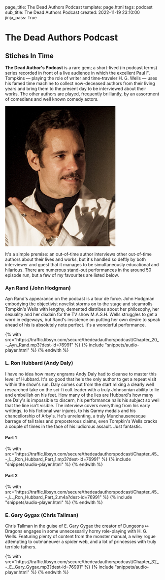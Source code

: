 page_title: The Dead Authors Podcast
template: page.html
tags: podcast
sub_title: The Dead Authors Podcast
created: 2022-11-19 23:10:00
jinja_pass: True

# The Dead Authors Podcast

## Stiches In Time

**The Dead Author's Podcast** is a rare gem; a short-lived (in podcast terms) series recorded in front of a live audience in which
the excellent Paul F. Tompkins &mdash; playing the role of writer and time-traveler H. G. Wells &mdash; uses his famed time machine to collect now-deceased
authors from their living years and bring them to the present day to be interviewed about their works. The other authors are played,
frequently brilliantly, by an assortment of comedians and well known comedy actors.

![Paul F. Tompkins][pft]

It's a simple premise: an out-of-time author interviews other out-of-time authors about their lives and works, but it's handled
so deftly by both interviewer and guest that it manages to be simultaneously educational and hilarious. There are numerous stand-out
performances in the around 50 episode run, but a few of my favourites are listed below.

### Ayn Rand (John Hodgman)

Ayn Rand's appearance on the podcast is a tour de force. John Hodgman embodying the objectivist novelist storms on to the stage
and steamrolls Tompkin's Wells with lengthy, demented diatribes about her philosophy, her sexuality and her disdain for the
TV show M.A.S.H. Wells struggles to get a word in edgeways, but Rand's insistence on putting her own desire to speak ahead of his
is absolutely note perfect. It's a wonderful performance.

<div>
    {% with src="https://traffic.libsyn.com/secure/thedeadauthorspodcast/Chapter_20_-_Ayn_Rand.mp3?dest-id=76991" %}
        {% include "snippets/audio-player.html" %}
    {% endwith %}
</div>

### L. Ron Hubbard (Andy Daly)

I have no idea how many engrams Andy Daly had to cleanse to master this level of Hubbard. It's so good that he's the only author to get a repeat visit
within the show's run. Daly comes out from the start mixing a clearly well researched take on the sci-fi cult leader with a truly Johnsonian ability
to lie and embellish on his feet. How many of the lies are Hubbard's how many are Daly's is impossible to discern, his performance nails his subject so
well that the line isn't visible. The interview covers everything from his early writings, to his fictional war injures, to his Qarmy medals and his
chancellorship of Arby's. He's unrelenting, a truly Munchausenesque barrage of tall tales and preposterous claims, even Tompkin's Wells cracks a couple of
times in the face of his ludicrous assault. Just fantastic.

#### Part 1

<div>
    {% with src="https://traffic.libsyn.com/secure/thedeadauthorspodcast/Chapter_45_-_L._Ron_Hubbard_Part_1.mp3?dest-id=76991" %}
        {% include "snippets/audio-player.html" %}
    {% endwith %}
</div>

#### Part 2

<div>
    {% with src="https://traffic.libsyn.com/secure/thedeadauthorspodcast/Chapter_45_-_L._Ron_Hubbard_Part_2.m4a?dest-id=76991" %}
        {% include "snippets/audio-player.html" %}
    {% endwith %}
</div>

### E. Gary Gygax (Chris Tallman)

Chris Tallman in the guise of E. Gary Gygax the creator of Dungeons &map; Dragons engages in some unnecessarily horny role-playing with H. G. Wells.
Featuring plenty of content from the monster manual, a wiley rogue attempting to outmaneuver a spider web, and
a lot of princesses with truly terrible fathers.

<div>
    {% with src="https://traffic.libsyn.com/secure/thedeadauthorspodcast/Chapter_32_-_E._Gary_Gygax.mp3?dest-id=76991" %}
        {% include "snippets/audio-player.html" %}
    {% endwith %}
</div>

[pft]: /resources/img/pages/Paul_F_Tompkins.jpg "Paul F. Tompkins"


